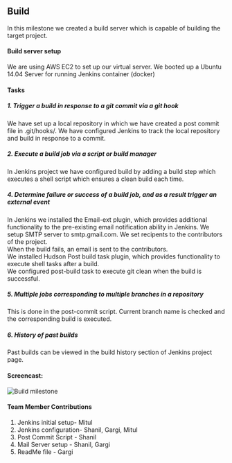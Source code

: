 ## Build
In this milestone we created a build server which is capable of building the target project.

#### Build server setup
We are using AWS EC2 to set up our virtual server. We booted up a Ubuntu 14.04 Server for running Jenkins container (docker)

#### Tasks

##### 1. Trigger a build in response to a git commit via a git hook
We have set up a local repository in which we have created a post commit file in .git/hooks/. We have configured Jenkins to track the local repository and build in response to a commit.

##### 2. Execute a build job via a script or build manager
In Jenkins project we have configured build by adding a build step which executes a shell script which ensures a clean build each time.

##### 4. Determine failure or success of a build job, and as a result trigger an external event
In Jenkins we installed the Email-ext plugin, which provides additional functionality to the pre-existing email notification ability in Jenkins. We setup SMTP server to smtp.gmail.com. We set recipents to the contributors of the project.  
When the build fails, an email is sent to the contributors.  
We installed Hudson Post build task plugin, which provides functionality to execute shell tasks after a build.  
We configured post-build task to execute git clean when the build is successful.

##### 5. Multiple jobs corresponding to multiple branches in a repository
This is done in the post-commit script. Current branch name is checked and the corresponding build is executed.

##### 6. History of past builds

Past builds can be viewed in the build history section of Jenkins project page.

#### Screencast:
![Build milestone](https://github.com/gsrajadh/Devops-Project/blob/master/build/Devops-M1.gif)

#### Team Member Contributions

1. Jenkins initial setup- Mitul
2. Jenkins configuration- Shanil, Gargi, Mitul
3. Post Commit Script - Shanil
4. Mail Server setup - Shanil, Gargi
5. ReadMe file - Gargi
